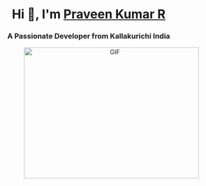 <h1 align="center">Hi 👋, I'm <a href="https://Praveen-p-k.github.io.Me.io/" target="blank">
Praveen Kumar R</a></h1>
<h3 align="center">A Passionate Developer from Kallakurichi India</h3>
<a target="_blank" align="center">
  <img align="right" top="500" height="300" width="400" alt="GIF"
src="https://media.giphy.com/media/XWTENcavWkhVhobHaa/giphy.gif">
  </a>
<!--
**Praveen-p-k/Praveen-p-k** is a ✨ _special_ ✨ repository because its `README.md` (this file) appears on your GitHub profile.

Here are some ideas to get you started:

- 🔭 I’m currently working in <a href="https://www.calibraint.com/" target="blank">calibraint technologies pvt ltd</a>

- 🌱 I’m currently learning javascript
- 💬 Ask me about ##java and C##
- 📫 How to reach me ##rpraveenkumarr51@gmail.com##
- 😄 Pronouns: ...
- ⚡ Fun fact: ...
-->

I'm the Student of Kongu Engineering College
